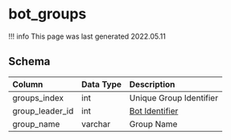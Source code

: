 # bot_groups

!!! info
	This page was last generated 2022.05.11

## Schema

| Column | Data Type | Description |
| :--- | :--- | :--- |
| groups_index | int | Unique Group Identifier |
| group_leader_id | int | [Bot Identifier](bot_data.md) |
| group_name | varchar | Group Name |

